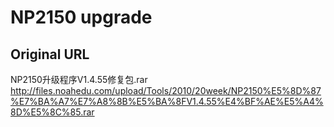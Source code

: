 
# NP2150 upgrade

## Original URL

NP2150升级程序V1.4.55修复包.rar
http://files.noahedu.com/upload/Tools/2010/20week/NP2150%E5%8D%87%E7%BA%A7%E7%A8%8B%E5%BA%8FV1.4.55%E4%BF%AE%E5%A4%8D%E5%8C%85.rar
